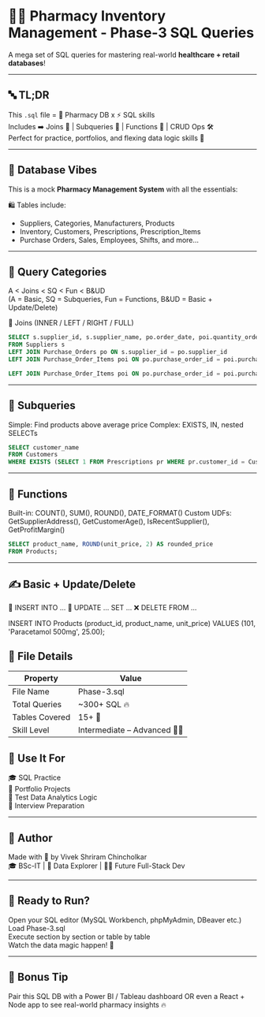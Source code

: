 # 💊🏥  Pharmacy Inventory Management - Phase-3 SQL Queries  
A mega set of SQL queries for mastering real-world **healthcare + retail databases**! 

---
## 🔤 TL;DR  
This `.sql` file = 🏪 Pharmacy DB x ⚡ SQL skills  
Includes ➡️ Joins 🔗 | Subqueries 🧩 | Functions 🧠 | CRUD Ops 🛠️  
Perfect for practice, portfolios, and flexing data logic skills 💪  

---


🧱 Database Vibes  
---
This is a mock **Pharmacy Management System** with all the essentials:  

🛍️ Tables include:  
- Suppliers, Categories, Manufacturers, Products  
- Inventory, Customers, Prescriptions, Prescription_Items  
- Purchase Orders, Sales, Employees, Shifts, and more...  

---
🚀 Query Categories  
---
A < Joins < SQ < Fun < B&UD  
(A = Basic, SQ = Subqueries, Fun = Functions, B&UD = Basic + Update/Delete)  

🔗 Joins (INNER / LEFT / RIGHT / FULL)  
```sql
SELECT s.supplier_id, s.supplier_name, po.order_date, poi.quantity_ordered
FROM Suppliers s
LEFT JOIN Purchase_Orders po ON s.supplier_id = po.supplier_id
LEFT JOIN Purchase_Order_Items poi ON po.purchase_order_id = poi.purchase_order_id;

LEFT JOIN Purchase_Order_Items poi ON po.purchase_order_id = poi.purchase_order_id;
```
---

🧩 Subqueries
---
Simple: Find products above average price
Complex: EXISTS, IN, nested SELECTs

```sql
SELECT customer_name
FROM Customers
WHERE EXISTS (SELECT 1 FROM Prescriptions pr WHERE pr.customer_id = Customers.customer_id);
```
---

🧠 Functions
---
Built-in: COUNT(), SUM(), ROUND(), DATE_FORMAT()
Custom UDFs: GetSupplierAddress(), GetCustomerAge(), IsRecentSupplier(), GetProfitMargin()

```sql
SELECT product_name, ROUND(unit_price, 2) AS rounded_price
FROM Products;
```
----

✍️ Basic + Update/Delete
---
🔹 INSERT INTO ...
🔄 UPDATE ... SET ...
❌ DELETE FROM ...

INSERT INTO Products (product_id, product_name, unit_price)
VALUES (101, 'Paracetamol 500mg', 25.00);

📁 File Details
---  
| Property       | Value                         |  
|----------------|-------------------------------|  
| File Name      | Phase-3.sql                   |  
| Total Queries  | ~300+ SQL 🔥                   |  
| Tables Covered | 15+ 🧱                        |  
| Skill Level    | Intermediate – Advanced 👨‍💻  |  

🧠 Use It For
---
🎓 SQL Practice  
💼 Portfolio Projects  
🧪 Test Data Analytics Logic  
🎯 Interview Preparation  

---

🙌 Author
---
Made with 💙 by Vivek Shriram Chincholkar  
🎓 BSc-IT | 🧠 Data Explorer | 🧑‍💻 Future Full-Stack Dev

---

🏁 Ready to Run?
---
Open your SQL editor (MySQL Workbench, phpMyAdmin, DBeaver etc.)  
Load Phase-3.sql  
Execute section by section or table by table  
Watch the data magic happen! 💫  

--- 

🧊 Bonus Tip
---
Pair this SQL DB with a Power BI / Tableau dashboard OR even a React + Node app to see real-world pharmacy insights 🔥



